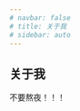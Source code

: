```yaml
---
# navbar: false
# title: 关于我
# sidebar: auto
---
```


## 关于我
不要熬夜！！！  
<!-- 这里是优先于docs/about/README.md的 -->

